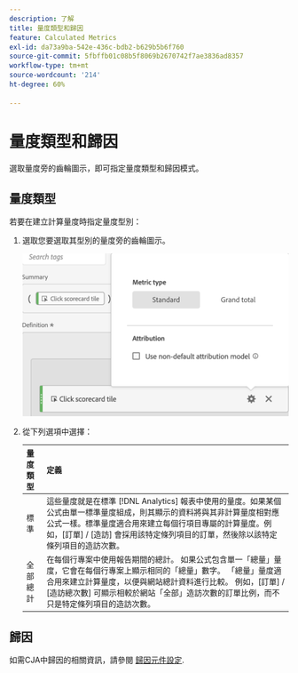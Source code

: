 ```yaml
---
description: 了解
title: 量度類型和歸因
feature: Calculated Metrics
exl-id: da73a9ba-542e-436c-bdb2-b629b5b6f760
source-git-commit: 5fbffb01c08b5f8069b2670742f7ae3836ad8357
workflow-type: tm+mt
source-wordcount: '214'
ht-degree: 60%

---
```


# 量度類型和歸因

選取量度旁的齒輪圖示，即可指定量度類型和歸因模式。

## 量度類型

若要在建立計算量度時指定量度型別：

1. 選取您要選取其型別的量度旁的齒輪圖示。

   ![](assets/cm_type_alloc.png)

1. 從下列選項中選擇：

   | 量度類型 | 定義 |
   |---|---|
   | 標準 | 這些量度就是在標準 [!DNL Analytics] 報表中使用的量度。如果某個公式由單一標準量度組成，則其顯示的資料將與其非計算量度相對應公式一樣。標準量度適合用來建立每個行項目專屬的計算量度。例如，[訂單] / [造訪] 會採用該特定條列項目的訂單，然後除以該特定條列項目的造訪次數。 |
   | 全部總計 | 在每個行專案中使用報告期間的總計。 如果公式包含單一「總量」量度，它會在每個行專案上顯示相同的「總量」數字。 「總量」量度適合用來建立計算量度，以便與網站總計資料進行比較。 例如，[訂單] / [造訪總次數] 可顯示相較於網站「全部」造訪次數的訂單比例，而不只是特定條列項目的造訪次數。 |

## 歸因

如需CJA中歸因的相關資訊，請參閱 [歸因元件設定](/help/data-views/component-settings/attribution.md).
